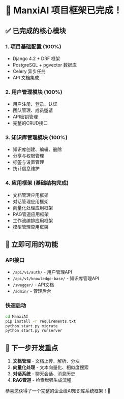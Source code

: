 # 🎉 ManxiAI 项目框架已完成！

## ✅ 已完成的核心模块

### 1. 项目基础配置 (100%)
- Django 4.2 + DRF 框架
- PostgreSQL + pgvector 数据库
- Celery 异步任务
- API 文档集成

### 2. 用户管理模块 (100%)
- 用户注册、登录、认证
- 团队管理、成员邀请
- API密钥管理
- 完整的CRUD接口

### 3. 知识库管理模块 (100%)
- 知识库创建、编辑、删除
- 分享与权限管理
- 标签与设置管理
- 统计信息维护

### 4. 应用框架 (基础结构完成)
- 文档管理应用框架
- 对话管理应用框架
- 向量化处理应用框架
- RAG管道应用框架
- 工作流编排应用框架
- 模型管理应用框架

## 🚀 立即可用的功能

### API接口
- `/api/v1/auth/` - 用户管理API
- `/api/v1/knowledge-base/` - 知识库管理API
- `/swagger/` - API文档
- `/admin/` - 管理后台

### 快速启动
```bash
cd ManxiAI
pip install -r requirements.txt
python start.py migrate
python start.py runserver
```

## 🔧 下一步开发重点

1. **文档管理** - 文档上传、解析、分块
2. **向量化处理** - 文本向量化、相似度搜索
3. **对话系统** - 聊天会话、消息历史
4. **RAG管道** - 检索增强生成流程

恭喜您获得了一个完整的企业级AI知识库系统框架！🎊 